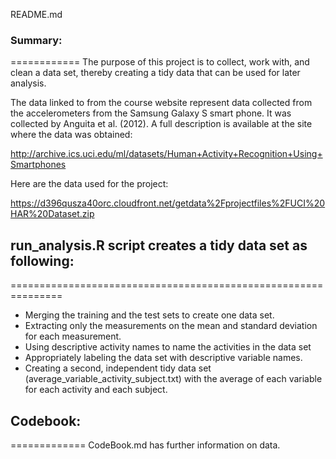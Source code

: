 README.md

### Summary:
============
The purpose of this project is to collect, work with, and clean a data set, thereby creating a tidy data that can be used for later analysis.

The data linked to from the course website represent data collected from the accelerometers from the Samsung Galaxy S smart phone. It was collected by Anguita et al. (2012). A full description is available at the site where the data was obtained: 
  
  http://archive.ics.uci.edu/ml/datasets/Human+Activity+Recognition+Using+Smartphones 

Here are the data used for the project: 
  
  https://d396qusza40orc.cloudfront.net/getdata%2Fprojectfiles%2FUCI%20HAR%20Dataset.zip 


## run_analysis.R script creates a tidy data set as following:
===============================================================
- Merging the training and the test sets to create one data set.
- Extracting only the measurements on the mean and standard deviation for each measurement. 
- Using descriptive activity names to name the activities in the data set
- Appropriately labeling the data set with descriptive variable names. 
- Creating a second, independent tidy data set (average_variable_activity_subject.txt) with the average of each variable for each activity and each subject. 


## Codebook:
=============
CodeBook.md has further information on data.
  
  
